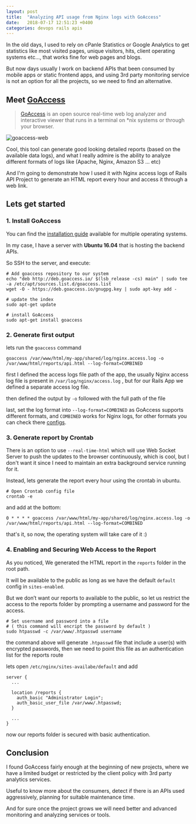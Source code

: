 ```yaml
---
layout: post
title:  "Analyzing API usage from Nginx logs with GoAccess"
date:   2018-07-17 12:51:23 +0400
categories: devops rails apis
---
```


In the old days, I used to rely on cPanle Statistics or Google Analytics to get statistics like most visited pages, unique visitors, hits, client operating systems etc…, that works fine for web pages and blogs.

But now days usually I work on backend APIs that been consumed by mobile apps or static frontend apps, and using 3rd party monitoring service is not an option for all the projects, so we need to find an alternative.

## Meet [GoAccess][goaccess]

> [GoAccess][goaccess] is an open source real-time web log analyzer and interactive viewer that runs in a terminal on *nix systems or through your browser.

![goaccess-web][goaccess-image]

Cool, this tool can generate good looking detailed reports (based on the available data logs), and what I really admire is the ability to analyze different formats of logs like (Apache, Nginx, Amazon S3 ... etc)

And I'm going to demonstrate how I used it with Nginx access logs of Rails API Project to generate an HTML report every hour and access it through a web link.

## Lets get started


### 1. Install GoAccess

You can find the [installation guide][goaccess-install] available for multiple operating systems.

In my case, I have a server with **Ubuntu 16.04** that is hosting the backend APIs.

So SSH to the server, and execute:

```shell
# Add goaccess repository to our system
echo "deb http://deb.goaccess.io/ $(lsb_release -cs) main" | sudo tee -a /etc/apt/sources.list.d/goaccess.list
wget -O - https://deb.goaccess.io/gnugpg.key | sudo apt-key add -

# update the index
sudo apt-get update

# install GoAccess
sudo apt-get install goaccess
```

### 2. Generate first output

lets run the `goaccess` command


```shell
goaccess /var/www/html/my-app/shared/log/nginx.access.log -o /var/www/html/reports/api.html --log-format=COMBINED
```

first I defined the access logs file path of the app, the usually Nginx access log file is present in `/var/log/nginx/access.log` , but for our Rails App we defined a separate access log file.

then defined the output by `-o` followed with the full path of the file

last, set the log format into `--log-format=COMBINED` as GoAccess supports different formats, and `COMBINED` works for Nginx logs, for other formats you can check there [configs][goaccess-config].

### 3. Generate report by Crontab

There is an option to use `--real-time-html` which will use Web Socket Server to push the updates to the browser continuously, which is cool, but I don't want it since I need to maintain an extra background service running for it.

Instead, lets generate the report every hour using the crontab in ubuntu.

```shell
# Open Crontab config file
crontab -e
```

and add at the bottom:
```shell
0 * * * * goaccess /var/www/html/my-app/shared/log/nginx.access.log -o /var/www/html/reports/api.html --log-format=COMBINED
```

that's it, so now, the operating system will take care of it :)

### 4. Enabling and Securing Web Access to the Report

As you noticed, We generated the HTML report in the `reports` folder in the root path.

It will be available to the public as long as we have the default `default` config in `sites-enabled`.


But we don’t want our reports to available to the public, so let us restrict the access to the reports folder by prompting a username and password for the access.

```shell
# Set username and password into a file
# ( this command will encript the password by default )
sudo htpasswd -c /var/www/.htpasswd username
```
the command above will generate `.htpasswd` file that include a user(s) with encrypted passwords, then we need to point this file as an authentication list for the reports route

lets open `/etc/nginx/sites-availabe/default` and add

```
server {
  ...

  location /reports {
    auth_basic "Administrator Login";
    auth_basic_user_file /var/www/.htpasswd;
  }

  ...
}
```

now our reports folder is secured with basic authentication.

## Conclusion

I found GoAccess fairly enough at the beginning of new projects, where we have a limited budget or restricted by the client policy with 3rd party analytics services.

Useful to know more about the consumers, detect if there is an APIs used aggressively, planning for suitable maintenance time.

And for sure once the project grows we will need better and advanced monitoring and analyzing services or tools.

 [goaccess]: https://goaccess.io
 [goaccess-install]: https://goaccess.io/download#distro
 [goaccess-image]: https://camo.githubusercontent.com/59a421526a47493253705f2fb12d97b14521215a/68747470733a2f2f676f6163636573732e696f2f696d616765732f676f6163636573732d7265616c2d74696d652d68746d6c2d67682e706e673f3230313730333037303030303030
 [goaccess-config]: https://raw.githubusercontent.com/allinurl/goaccess/master/config/goaccess.conf